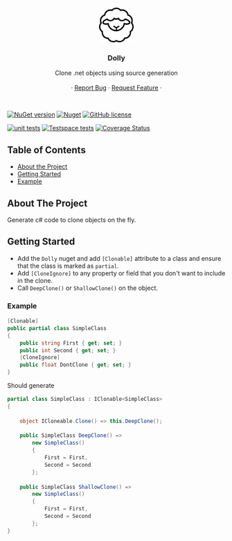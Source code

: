 <p align="center">
  <a href="https://github.com/AnderssonPeter/Dolly">
    <img src="icon_white.svg" alt="Logo" width="80" height="80">
  </a>

  <h3 align="center">Dolly</h3>

  <p align="center">
    Clone .net objects using source generation
    <br />
    <br />
    ·
    <a href="https://github.com/AnderssonPeter/Dolly/issues">Report Bug</a>
    ·
    <a href="https://github.com/AnderssonPeter/Dolly/issues">Request Feature</a>
    ·
  </p>
</p>
<br />

[![NuGet version](https://badge.fury.io/nu/Dolly.svg)](https://www.nuget.org/packages/Dolly)
[![Nuget](https://img.shields.io/nuget/dt/Dolly)](https://www.nuget.org/packages/Dolly)
[![GitHub license](https://img.shields.io/badge/license-Apache%202-blue.svg)](https://raw.githubusercontent.com/AnderssonPeter/Dolly/main/LICENSE)

[![unit tests](https://img.shields.io/github/actions/workflow/status/AnderssonPeter/Dolly/test.yml?branch=main&style=flat-square&label=unit%20tests)](https://github.com/AnderssonPeter/Dolly/actions/workflows/test.yml)
[![Testspace tests](https://img.shields.io/testspace/tests/AnderssonPeter/AnderssonPeter:Dolly/main?style=flat-square)](https://anderssonpeter.testspace.com/spaces/293120/result_sets)
[![Coverage Status](https://img.shields.io/coveralls/github/AnderssonPeter/Dolly?style=flat-square)](https://coveralls.io/github/AnderssonPeter/Dolly)

## Table of Contents
* [About the Project](#about-the-project)
* [Getting Started](#getting-started)
* [Example](#example)

## About The Project
Generate c# code to clone objects on the fly.

## Getting Started
* Add the `Dolly` nuget and add `[Clonable]` attribute to a class and ensure that the class is marked as `partial`.
* Add `[CloneIgnore]` to any property or field that you don't want to include in the clone.
* Call `DeepClone()` or `ShallowClone()` on the object.

### Example
```C#
[Clonable]
public partial class SimpleClass
{
    public string First { get; set; }
    public int Second { get; set; }
    [CloneIgnore]
    public float DontClone { get; set; }
}
```
Should generate
```C#
partial class SimpleClass : IClonable<SimpleClass>
{
    
    object ICloneable.Clone() => this.DeepClone();

    public SimpleClass DeepClone() =>
        new SimpleClass()
        {
            First = First,
            Second = Second
        };

    public SimpleClass ShallowClone() =>
        new SimpleClass()
        {
            First = First,
            Second = Second
        };
}
```
